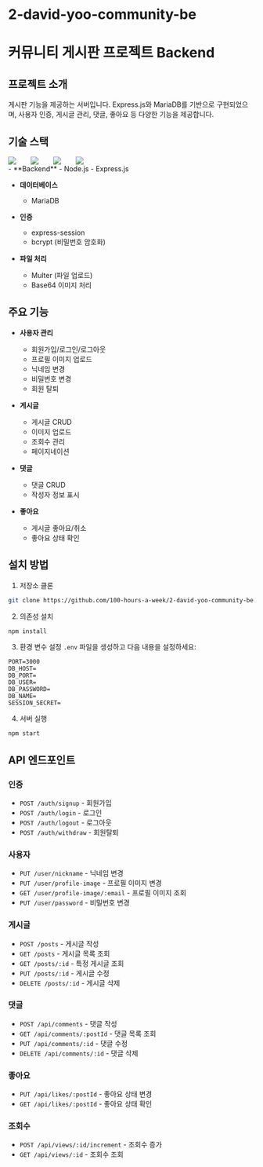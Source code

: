 # 2-david-yoo-community-be

# 커뮤니티 게시판 프로젝트 Backend

## 프로젝트 소개
게시판 기능을 제공하는 서버입니다. Express.js와 MariaDB를 기반으로 구현되었으며, 사용자 인증, 게시글 관리, 댓글, 좋아요 등 다양한 기능을 제공합니다.

## 기술 스택
<div style="display:flex;gap:30px;flex-wrap:wrap;">
    <img src="https://img.shields.io/badge/-Node.js-339933?style=flat&logo=nodedotjs&logoColor=white"/>
    <img src="https://img.shields.io/badge/-Amazon RDS-527FFF?style=flat&logo=amazonrds&logoColor=white"/>
    <img src="https://img.shields.io/badge/Express-000000?style=flat-square&logo=Express&logoColor=white"/>
    <img src="https://img.shields.io/badge/MariaDB-003545?style=flat-square&logo=mariaDB&logoColor=white"/>
</div>
- **Backend**
  - Node.js
  - Express.js

- **데이터베이스**
  - MariaDB

- **인증**
  - express-session
  - bcrypt (비밀번호 암호화)

- **파일 처리**
  - Multer (파일 업로드)
  - Base64 이미지 처리

## 주요 기능
- **사용자 관리**
  - 회원가입/로그인/로그아웃
  - 프로필 이미지 업로드
  - 닉네임 변경
  - 비밀번호 변경
  - 회원 탈퇴

- **게시글**
  - 게시글 CRUD
  - 이미지 업로드
  - 조회수 관리
  - 페이지네이션

- **댓글**
  - 댓글 CRUD
  - 작성자 정보 표시

- **좋아요**
  - 게시글 좋아요/취소
  - 좋아요 상태 확인


## 설치 방법

1. 저장소 클론
```bash
git clone https://github.com/100-hours-a-week/2-david-yoo-community-be.git
```

2. 의존성 설치
```bash
npm install
```

3. 환경 변수 설정
`.env` 파일을 생성하고 다음 내용을 설정하세요:
```env
PORT=3000
DB_HOST=
DB_PORT=
DB_USER=
DB_PASSWORD=
DB_NAME=
SESSION_SECRET=
```


4. 서버 실행
```bash
npm start
```

## API 엔드포인트

### 인증
- `POST /auth/signup` - 회원가입
- `POST /auth/login` - 로그인
- `POST /auth/logout` - 로그아웃
- `POST /auth/withdraw` - 회원탈퇴

### 사용자
- `PUT /user/nickname` - 닉네임 변경
- `PUT /user/profile-image` - 프로필 이미지 변경
- `GET /user/profile-image/:email` - 프로필 이미지 조회
- `PUT /user/password` - 비밀번호 변경

### 게시글
- `POST /posts` - 게시글 작성
- `GET /posts` - 게시글 목록 조회
- `GET /posts/:id` - 특정 게시글 조회
- `PUT /posts/:id` - 게시글 수정
- `DELETE /posts/:id` - 게시글 삭제

### 댓글
- `POST /api/comments` - 댓글 작성
- `GET /api/comments/:postId` - 댓글 목록 조회
- `PUT /api/comments/:id` - 댓글 수정
- `DELETE /api/comments/:id` - 댓글 삭제

### 좋아요
- `PUT /api/likes/:postId` - 좋아요 상태 변경
- `GET /api/likes/:postId` - 좋아요 상태 확인

### 조회수
- `POST /api/views/:id/increment` - 조회수 증가
- `GET /api/views/:id` - 조회수 조회